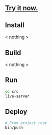 ## [Try it now.](https://darrinm.github.io/3DE)

## Install
< nothing >

## Build
< nothing >

## Run
```bash
cd src
live-server
```

## Deploy
```bash
# From project root
bin/push
```